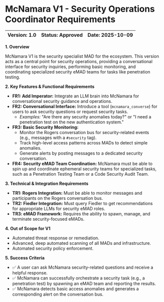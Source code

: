 # McNamara V1 - Security Operations Coordinator Requirements
| **Version:** 1.0 | **Status:** Approved | **Date:** 2025-10-09 |
| :--- | :--- | :--- |

**1. Overview**

McNamara V1 is the security specialist MAD for the ecosystem. This version acts as a central point for security operations, providing a conversational interface for security inquiries, performing basic monitoring, and coordinating specialized security eMAD teams for tasks like penetration testing.

**2. Key Features & Functional Requirements**

*   **FR1: Add Imperator:** Integrate an LLM brain into McNamara for conversational security guidance and operations.
*   **FR2: Conversational Interface:** Introduce a tool (`mcnamara_converse`) for users to ask security questions or request security tasks.
    *   *Examples:* "Are there any security anomalies today?" or "I need a penetration test on the new authentication system."
*   **FR3: Basic Security Monitoring:**
    *   Monitor the Rogers conversation bus for security-related events (e.g., messages with a `#security` tag).
    *   Track high-level access patterns across MADs to detect simple anomalies.
    *   Generate alerts by posting messages to a dedicated security conversation.
*   **FR4: Security eMAD Team Coordination:** McNamara must be able to spin up and coordinate ephemeral security teams for specialized tasks, such as a Penetration Testing Team or a Code Security Audit Team.

**3. Technical & Integration Requirements**

*   **TR1: Rogers Integration:** Must be able to monitor messages and participants on the Rogers conversation bus.
*   **TR2: Fiedler Integration:** Must query Fiedler to get recommendations for appropriate LLMs for security eMAD roles.
*   **TR3: eMAD Framework:** Requires the ability to spawn, manage, and terminate security-focused eMADs.

**4. Out of Scope for V1**

*   Automated threat response or remediation.
*   Advanced, deep automated scanning of all MADs and infrastructure.
*   Automated security policy enforcement.

**5. Success Criteria**

*   ✅ A user can ask McNamara security-related questions and receive a helpful response.
*   ✅ McNamara can successfully orchestrate a security task (e.g., a penetration test) by spawning an eMAD team and reporting the results.
*   ✅ McNamara detects basic access anomalies and generates a corresponding alert on the conversation bus.

